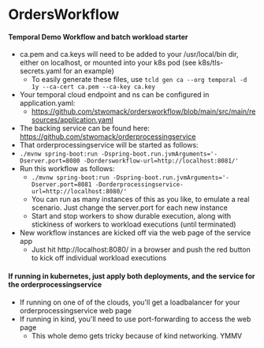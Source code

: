# OrdersWorkflow
#### Temporal Demo Workflow and batch workload starter
* ca.pem and ca.keys will need to be added to your /usr/local/bin dir, either on localhost, or mounted into your k8s pod (see k8s/tls-secrets.yaml for an example)
  * To easily generate these files, use `tcld gen ca --org temporal -d 1y --ca-cert ca.pem --ca-key ca.key`
* Your temporal cloud endpoint and ns can be configured in application.yaml:
  * https://github.com/stwomack/ordersworkflow/blob/main/src/main/resources/application.yaml
* The backing service can be found here: https://github.com/stwomack/orderprocessingservice
* That orderprocessingservice will be started as follows:
* ```./mvnw spring-boot:run -Dspring-boot.run.jvmArguments='-Dserver.port=8080 -Dordersworkflow-url=http://localhost:8081/' ```
* Run this workflow as follows:
  * ```./mvnw spring-boot:run -Dspring-boot.run.jvmArguments='-Dserver.port=8081 -Dorderprocessingservice-url=http://localhost:8080/'```
  * You can run as many instances of this as you like, to emulate a real scenario. Just change the server.port for each new instance
  * Start and stop workers to show durable execution, along with stickiness of workers to workload executions (until terminated)
* New workflow instances are kicked off via the web page of the service app
  * Just hit http://localhost:8080/ in a browser and push the red button to kick off individual workload executions

#### If running in kubernetes, just apply both deployments, and the service for the orderprocessingservice
* If running on one of of the clouds, you'll get a loadbalancer for your orderprocessingservice web page
* If running in kind, you'll need to use port-forwarding to access the web page
  * This whole demo gets tricky because of kind networking. YMMV